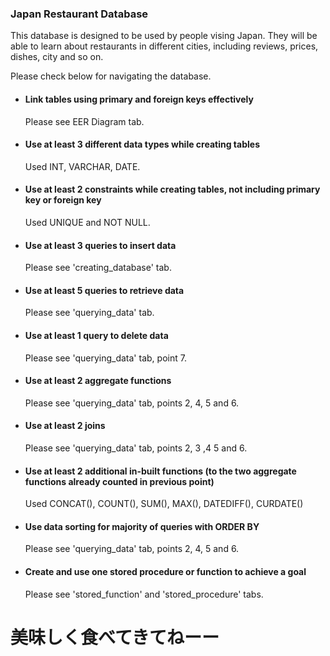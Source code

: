 ### Japan Restaurant Database
This database is designed to be used by people vising Japan. They will be able to learn about restaurants in different cities, including reviews, prices, dishes, city and so on. 

Please check below for navigating the database.

+ #### Link tables using primary and foreign keys effectively
  Please see EER Diagram tab.


+ #### Use at least 3 different data types while creating tables 
    Used INT, VARCHAR, DATE.


+ #### Use at least 2 constraints while creating tables, not including primary key or foreign key
  Used UNIQUE and NOT NULL.


+ #### Use at least 3 queries to insert data
     Please see 'creating_database' tab.


+ #### Use at least 5 queries to retrieve data
    Please see 'querying_data' tab.


+ #### Use at least 1 query to delete data
    Please see 'querying_data' tab, point 7.


+ #### Use at least 2 aggregate functions
    Please see 'querying_data' tab, points 2, 4, 5 and 6.


+ #### Use at least 2 joins
    Please see 'querying_data' tab, points 2, 3 ,4 5 and 6.


+ #### Use at least 2 additional in-built functions (to the two aggregate functions already counted in previous point)
    Used CONCAT(), COUNT(), SUM(), MAX(), DATEDIFF(), CURDATE()


+ #### Use data sorting for majority of queries with ORDER BY
    Please see 'querying_data' tab, points 2, 4, 5 and 6.


+ #### Create and use one stored procedure or function to achieve a goal
    Please see 'stored_function' and 'stored_procedure' tabs.

# 美味しく食べてきてねーー